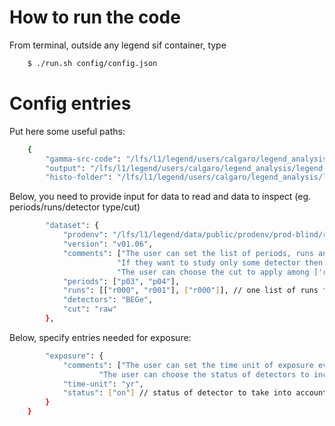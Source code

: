 # How to run the code
From terminal, outside any legend sif container, type

```bash
    $ ./run.sh config/config.json
```


# Config entries
Put here some useful paths:
```bash
    {
        "gamma-src-code": "/lfs/l1/legend/users/calgaro/legend_analysis/legend-gamma-lines-analysis", // where you have located the folder
        "output": "/lfs/l1/legend/users/calgaro/legend_analysis/legend-gamma-lines-analysis/output/2023-09-04/", // where you want to store any fit output
        "histo-folder": "/lfs/l1/legend/users/calgaro/legend_analysis/legend-gamma-lines-analysis/src/root_files/0_25keV-golden/", // where you can find the generated ROOT files
```

Below, you need to provide input for data to read and data to inspect (eg. periods/runs/detector type/cut)
```bash        
        "dataset": {
            "prodenv": "/lfs/l1/legend/data/public/prodenv/prod-blind/ref/",
            "version": "v01.06",
            "comments": ["The user can set the list of periods, runs and detector types ('single','All','BEGe', 'ICPC', 'COAX','PPC' )",
                        "If they want to study only some detector then set a list [] in the 'detectors' key",
                        "The user can choose the cut to apply among ['raw',  'LAr AC', 'LAr C']"], 
            "periods": ["p03", "p04"],
            "runs": [["r000", "r001"], ["r000"]], // one list of runs for each period
            "detectors": "BEGe",
            "cut": "raw"
        },
```

Below, specify entries needed for exposure:
```bash
        "exposure": {
            "comments": ["The user can set the time unit of exposure evaluation ('sec', 'min', 'hour', 'day', 'yr')",
                    "The user can choose the status of detectors to include in the exposure evaluation among 'on', 'off', 'ac', 'no_psd' or a combination of them."],
            "time-unit": "yr", 
            "status": ["on"] // status of detector to take into account
        }
    }  
```
